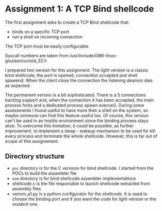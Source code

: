 # Assignment 1: A TCP Bind shellcode

The first assignment asks to create a TCP Bind shellcode that:
* binds on a specific TCP port
* run a shell on incoming connection

The TCP port must be easily configurable.

Syscall numbers are taken from /usr/include/i386-linux-gnu/asm/unistd_32.h

I prepared two version for this assignment. The _light_ version is a classic
bind shellcode; the port is opened, connection accepted and shell spawend. When
the client close the connection the listening deamon dies as expected. 

The _permanent_ version is a bit sophisticated. There is a 5 connections
backlog support and, when the connection it has been accepted, the main process
forks and a dedicated process spawn execve(). During some assessments I found
useful to have more then a shell on the system, so maybe someone can find this
feature useful too. Of course, this version can't be used in an hostile
environment since the binding process stays alive. To overcome this limitation,
it could be possible, as further improvement, to implement a sleep - wakeup
mechanism to be used for kill every process and terminate the whole shellcode.
However, this is far out of scope of this assignement.

## Directory structure

* ```poc``` directory is for the C versions for bind shellcode. I started from
  the POCs to build the assembler file
* ```asm``` directory is for bind shellcode assembler implementations
* shellcode.c is the file responsible to launch shellcode extracted from assembly files
* venom_a1.py is a python configurator for the shellcode. It is used to choose the
  binding port and if you want the code for _light_ version or the _resident_ one.

